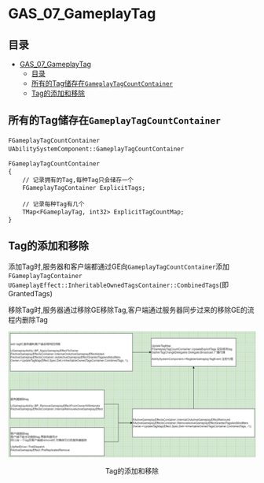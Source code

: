 # GAS_07_GameplayTag
## 目录
- [GAS_07_GameplayTag](#gas_07_gameplaytag)
    - [目录](#目录)
    - [所有的Tag储存在`GameplayTagCountContainer`](#所有的tag储存在gameplaytagcountcontainer)
    - [Tag的添加和移除](#tag的添加和移除)

## 所有的Tag储存在`GameplayTagCountContainer`
`FGameplayTagCountContainer UAbilitySystemComponent::GameplayTagCountContainer`

```
FGameplayTagCountContainer
{
    // 记录拥有的Tag,每种Tag只会储存一个
    FGameplayTagContainer ExplicitTags;

    // 记录每种Tag有几个
    TMap<FGameplayTag, int32> ExplicitTagCountMap;
}
```

## Tag的添加和移除
添加Tag时,服务器和客户端都通过GE向`GameplayTagCountContainer`添加`FGameplayTagContainer UGameplayEffect::InheritableOwnedTagsContainer::CombinedTags`(即GrantedTags)  

移除Tag时,服务器通过移除GE移除Tag,客户端通过服务器同步过来的移除GE的流程内删除Tag  

![](Images/Tag的添加和移除.png)  
<center>Tag的添加和移除</center>
